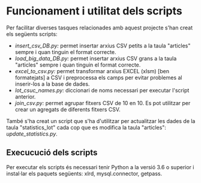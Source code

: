 # Funcionament i utilitat dels scripts
Per facilitar diverses tasques relacionades amb aquest projecte s'han creat els següents scripts: 
* *insert_csv_DB.py:* permet insertar arxius CSV petits a la taula "articles" sempre i quan tinguin el format correcte. 
* *load_big_data_DB.py:* permet insertar arxius CSV grans a la taula "articles" sempre i quan tinguin el format correcte. 
* *excel_to_csv.py:* permet transformar arxius EXCEL (xlsm) [ben formatejats] a CSV i preprocessa els camps per evitar problemes al inserir-los a la base de dades.
* *lot_csuc_names.py:* diccionari de noms necessari per executar l'script anterior.  
* *join_csv.py:* permet agrupar fitxers CSV de 10 en 10. Es pot utilitzar per crear un agregats de diferents fitxers CSV.  

També s'ha creat un script que s'ha d'utilitzar per actualitzar les dades de la taula "statistics\_lot" cada cop que es modifica la taula "articles": *update_statistics.py*.

## Execucució dels scripts 
Per executar els scripts és necessari tenir Python a la versió 3.6 o superior i instal·lar els paquets següents: xlrd, mysql.connector, getpass. 
